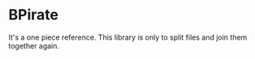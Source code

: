 # BPirate

It's a one piece reference. This library is only to split files and join them together again.